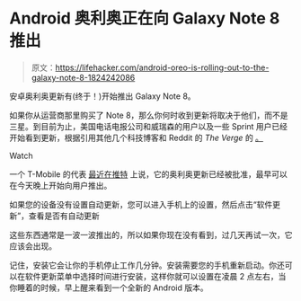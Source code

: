 # Android 奥利奥正在向 Galaxy Note 8 推出

> 原文：<https://lifehacker.com/android-oreo-is-rolling-out-to-the-galaxy-note-8-1824242086>

安卓奥利奥更新有(终于！)开始推出 Galaxy Note 8。

如果你从运营商那里购买了 Note 8，那么你何时收到更新将取决于他们，而不是三星。到目前为止，美国电话电报公司和威瑞森的用户以及一些 Sprint 用户已经开始看到更新，根据引用其他几个科技博客和 Reddit 的 *The Verge* 的 [。](https://www.theverge.com/circuitbreaker/2018/3/30/17179518/note-8-android-oreo-update-us)

Watch

一个 T-Mobile 的代表 [最近在推特](https://twitter.com/askdes/status/979862563360944128) 上说，它的奥利奥更新已经被批准，最早可以在今天晚上开始向用户推出。

如果您的设备没有设置自动更新，您可以进入手机上的设置，然后点击“软件更新”，查看是否有自动更新

这些东西通常是一波一波推出的，所以如果你现在没有看到，过几天再试一次，它应该会出现。

记住，安装它会让你的手机停止工作几分钟。安装需要您的手机重新启动。你还可以在软件更新菜单中选择时间进行安装，这样你就可以设置在凌晨 2 点左右，当你睡着的时候，早上醒来看到一个全新的 Android 版本。